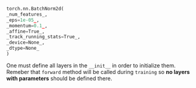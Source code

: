 
```python
torch.nn.BatchNorm2d(
_num_features_,
_eps=1e-05_,
_momentum=0.1_,
_affine=True_,
_track_running_stats=True_,
_device=None_,
_dtype=None_
)
```


One must define all layers in the `__init__` in order to initialize them. Remeber that `forward` method will be called during `training` so **no layers with parameters** should be defined there. 